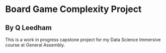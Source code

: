 # Board Game Complexity Project
## By Q Leedham

This is a work in progress capstone project for my Data Science Immersive course at General Assembly.